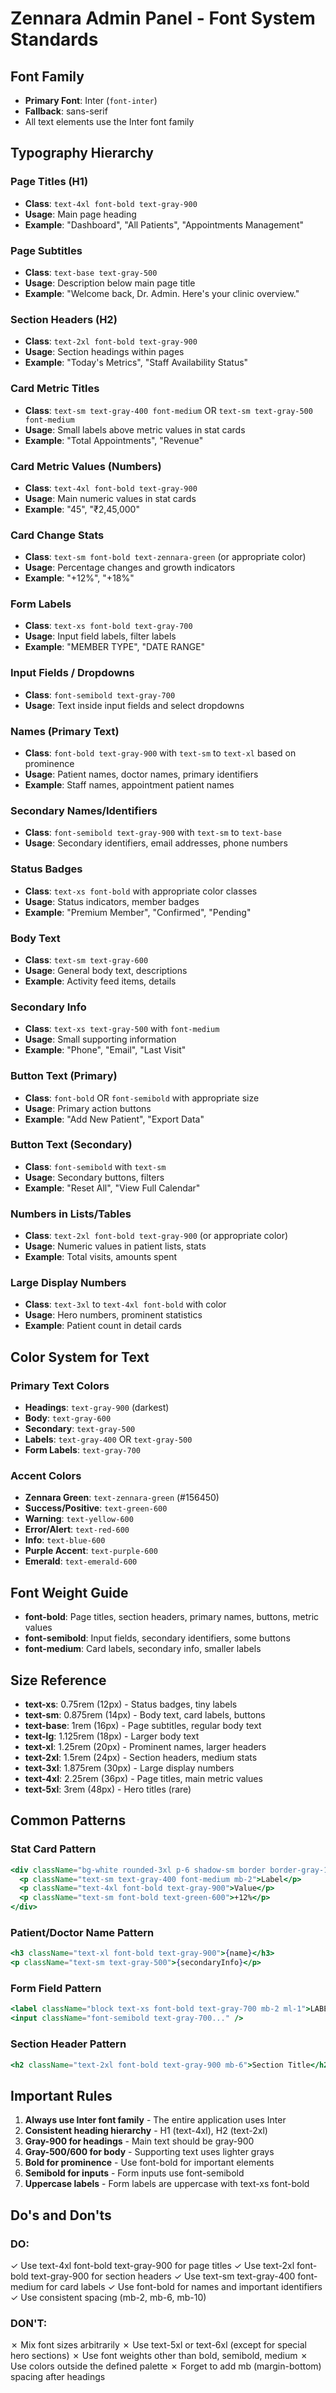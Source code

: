 # Zennara Admin Panel - Font System Standards

## Font Family
- **Primary Font**: Inter (`font-inter`)
- **Fallback**: sans-serif
- All text elements use the Inter font family

## Typography Hierarchy

### Page Titles (H1)
- **Class**: `text-4xl font-bold text-gray-900`
- **Usage**: Main page heading
- **Example**: "Dashboard", "All Patients", "Appointments Management"

### Page Subtitles
- **Class**: `text-base text-gray-500`
- **Usage**: Description below main page title
- **Example**: "Welcome back, Dr. Admin. Here's your clinic overview."

### Section Headers (H2)
- **Class**: `text-2xl font-bold text-gray-900`
- **Usage**: Section headings within pages
- **Example**: "Today's Metrics", "Staff Availability Status"

### Card Metric Titles
- **Class**: `text-sm text-gray-400 font-medium` OR `text-sm text-gray-500 font-medium`
- **Usage**: Small labels above metric values in stat cards
- **Example**: "Total Appointments", "Revenue"

### Card Metric Values (Numbers)
- **Class**: `text-4xl font-bold text-gray-900`
- **Usage**: Main numeric values in stat cards
- **Example**: "45", "₹2,45,000"

### Card Change Stats
- **Class**: `text-sm font-bold text-zennara-green` (or appropriate color)
- **Usage**: Percentage changes and growth indicators
- **Example**: "+12%", "+18%"

### Form Labels
- **Class**: `text-xs font-bold text-gray-700`
- **Usage**: Input field labels, filter labels
- **Example**: "MEMBER TYPE", "DATE RANGE"

### Input Fields / Dropdowns
- **Class**: `font-semibold text-gray-700`
- **Usage**: Text inside input fields and select dropdowns

### Names (Primary Text)
- **Class**: `font-bold text-gray-900` with `text-sm` to `text-xl` based on prominence
- **Usage**: Patient names, doctor names, primary identifiers
- **Example**: Staff names, appointment patient names

### Secondary Names/Identifiers
- **Class**: `font-semibold text-gray-900` with `text-sm` to `text-base`
- **Usage**: Secondary identifiers, email addresses, phone numbers

### Status Badges
- **Class**: `text-xs font-bold` with appropriate color classes
- **Usage**: Status indicators, member badges
- **Example**: "Premium Member", "Confirmed", "Pending"

### Body Text
- **Class**: `text-sm text-gray-600`
- **Usage**: General body text, descriptions
- **Example**: Activity feed items, details

### Secondary Info
- **Class**: `text-xs text-gray-500` with `font-medium`
- **Usage**: Small supporting information
- **Example**: "Phone", "Email", "Last Visit"

### Button Text (Primary)
- **Class**: `font-bold` OR `font-semibold` with appropriate size
- **Usage**: Primary action buttons
- **Example**: "Add New Patient", "Export Data"

### Button Text (Secondary)
- **Class**: `font-semibold` with `text-sm`
- **Usage**: Secondary buttons, filters
- **Example**: "Reset All", "View Full Calendar"

### Numbers in Lists/Tables
- **Class**: `text-2xl font-bold text-gray-900` (or appropriate color)
- **Usage**: Numeric values in patient lists, stats
- **Example**: Total visits, amounts spent

### Large Display Numbers
- **Class**: `text-3xl` to `text-4xl font-bold` with color
- **Usage**: Hero numbers, prominent statistics
- **Example**: Patient count in detail cards

## Color System for Text

### Primary Text Colors
- **Headings**: `text-gray-900` (darkest)
- **Body**: `text-gray-600`
- **Secondary**: `text-gray-500`
- **Labels**: `text-gray-400` OR `text-gray-500`
- **Form Labels**: `text-gray-700`

### Accent Colors
- **Zennara Green**: `text-zennara-green` (#156450)
- **Success/Positive**: `text-green-600`
- **Warning**: `text-yellow-600`
- **Error/Alert**: `text-red-600`
- **Info**: `text-blue-600`
- **Purple Accent**: `text-purple-600`
- **Emerald**: `text-emerald-600`

## Font Weight Guide

- **font-bold**: Page titles, section headers, primary names, buttons, metric values
- **font-semibold**: Input fields, secondary identifiers, some buttons
- **font-medium**: Card labels, secondary info, smaller labels

## Size Reference

- **text-xs**: 0.75rem (12px) - Status badges, tiny labels
- **text-sm**: 0.875rem (14px) - Body text, card labels, buttons
- **text-base**: 1rem (16px) - Page subtitles, regular body text
- **text-lg**: 1.125rem (18px) - Larger body text
- **text-xl**: 1.25rem (20px) - Prominent names, larger headers
- **text-2xl**: 1.5rem (24px) - Section headers, medium stats
- **text-3xl**: 1.875rem (30px) - Large display numbers
- **text-4xl**: 2.25rem (36px) - Page titles, main metric values
- **text-5xl**: 3rem (48px) - Hero titles (rare)

## Common Patterns

### Stat Card Pattern
```jsx
<div className="bg-white rounded-3xl p-6 shadow-sm border border-gray-100">
  <p className="text-sm text-gray-400 font-medium mb-2">Label</p>
  <p className="text-4xl font-bold text-gray-900">Value</p>
  <p className="text-sm font-bold text-green-600">+12%</p>
</div>
```

### Patient/Doctor Name Pattern
```jsx
<h3 className="text-xl font-bold text-gray-900">{name}</h3>
<p className="text-sm text-gray-500">{secondaryInfo}</p>
```

### Form Field Pattern
```jsx
<label className="block text-xs font-bold text-gray-700 mb-2 ml-1">LABEL</label>
<input className="font-semibold text-gray-700..." />
```

### Section Header Pattern
```jsx
<h2 className="text-2xl font-bold text-gray-900 mb-6">Section Title</h2>
```

## Important Rules

1. **Always use Inter font family** - The entire application uses Inter
2. **Consistent heading hierarchy** - H1 (text-4xl), H2 (text-2xl)
3. **Gray-900 for headings** - Main text should be gray-900
4. **Gray-500/600 for body** - Supporting text uses lighter grays
5. **Bold for prominence** - Use font-bold for important elements
6. **Semibold for inputs** - Form inputs use font-semibold
7. **Uppercase labels** - Form labels are uppercase with text-xs font-bold

## Do's and Don'ts

### DO:
✓ Use text-4xl font-bold text-gray-900 for page titles
✓ Use text-2xl font-bold text-gray-900 for section headers
✓ Use text-sm text-gray-400 font-medium for card labels
✓ Use font-bold for names and important identifiers
✓ Use consistent spacing (mb-2, mb-6, mb-10)

### DON'T:
✗ Mix font sizes arbitrarily
✗ Use text-5xl or text-6xl (except for special hero sections)
✗ Use font weights other than bold, semibold, medium
✗ Use colors outside the defined palette
✗ Forget to add mb (margin-bottom) spacing after headings
